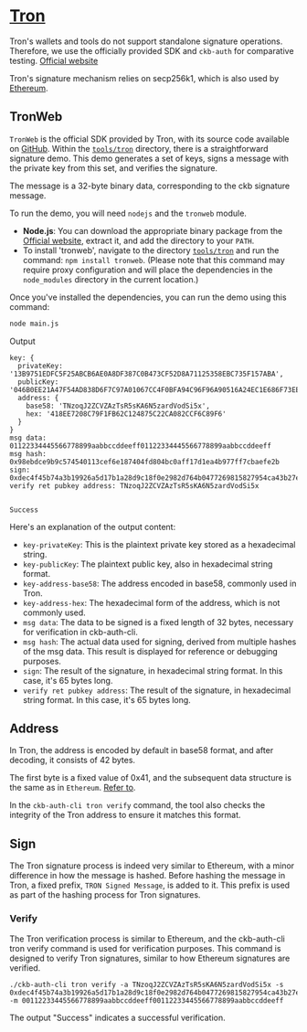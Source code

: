 # [Tron](../README.md)

Tron's wallets and tools do not support standalone signature operations. Therefore, we use the officially provided SDK and `ckb-auth` for comparative testing.
[Official website](https://tronweb.network/)

Tron's signature mechanism relies on secp256k1, which is also used by [Ethereum](./ethereum.md).

## TronWeb
`TronWeb` is the official SDK provided by Tron, with its source code available on [GitHub](https://github.com/tronprotocol/tronweb). Within the [`tools/tron`](../tools/tron/) directory, there is a straightforward signature demo. This demo generates a set of keys, signs a message with the private key from this set, and verifies the signature.

The message is a 32-byte binary data, corresponding to the ckb signature message.

To run the demo, you will need `nodejs` and the `tronweb` module.
- **Node.js**: You can download the appropriate binary package from the [Official website](https://nodejs.org/en), extract it, and add the directory to your `PATH`.
- To install 'tronweb', navigate to the directory [`tools/tron`](../tools/tron/) and run the command: `npm install tronweb`. (Please note that this command may require proxy configuration and will place the dependencies in the `node_modules` directory in the current location.)

Once you've installed the dependencies, you can run the demo using this command:
```bash
node main.js
```

Output
```text
key: {
  privateKey: '13B9751EDFC5F25ABCB6AE0A8DF387C0B473CF52D8A71125358EBC735F157ABA',
  publicKey: '046B0EE21A47F54AD838D6F7C97A01067CC4F0BFA94C96F96A90516A24EC1E686F73EEEC973CAC5977563072035D6FEC23B22627F0EDF428F141F33300BDBE7BFF',
  address: {
    base58: 'TNzoqJ2ZCVZAzTsR5sKA6N5zardVodSi5x',
    hex: '418EE7208C79F1FB62C124875C22CA082CCF6C89F6'
  }
}
msg data: 01122334445566778899aabbccddeeff01122334445566778899aabbccddeeff
msg hash: 0x98ebdce9b9c574540113cef6e187404fd804bc0aff17d1ea4b977ff7cbaefe2b
sign: 0xdec4f45b74a3b19926a5d17b1a28d9c18f0e2982d764b0477269815827954ca43b27e004802d11d07311fb856ef53a7554c8301dae087d3ebbf14de4fea1eb9f1b
verify ret pubkey address: TNzoqJ2ZCVZAzTsR5sKA6N5zardVodSi5x


Success
```

Here's an explanation of the output content:
- `key-privateKey`: This is the plaintext private key stored as a hexadecimal string.
- `key-publicKey`: The plaintext public key, also in hexadecimal string format.
- `key-address-base58`: The address encoded in base58, commonly used in Tron.
- `key-address-hex`: The hexadecimal form of the address, which is not commonly used.
- `msg data`: The data to be signed is a fixed length of 32 bytes, necessary for verification in ckb-auth-cli.
- `msg hash`: The actual data used for signing, derived from multiple hashes of the msg data. This result is displayed for reference or debugging purposes.
- `sign`: The result of the signature, in hexadecimal string format. In this case, it's 65 bytes long.
- `verify ret pubkey address`: The result of the signature, in hexadecimal string format. In this case, it's 65 bytes long.

## Address
In Tron, the address is encoded by default in base58 format, and after decoding, it consists of 42 bytes.

The first byte is a fixed value of 0x41, and the subsequent data structure is the same as in `Ethereum`. [Refer to](https://developers.tron.network/docs/account).

In the `ckb-auth-cli tron verify` command, the tool also checks the integrity of the Tron address to ensure it matches this format.

## Sign
The Tron signature process is indeed very similar to Ethereum, with a minor difference in how the message is hashed. Before hashing the message in Tron, a fixed prefix, `TRON Signed Message`, is added to it. This prefix is used as part of the hashing process for Tron signatures.

### Verify

The Tron verification process is similar to Ethereum, and the ckb-auth-cli tron verify command is used for verification purposes. This command is designed to verify Tron signatures, similar to how Ethereum signatures are verified.

```
./ckb-auth-cli tron verify -a TNzoqJ2ZCVZAzTsR5sKA6N5zardVodSi5x -s 0xdec4f45b74a3b19926a5d17b1a28d9c18f0e2982d764b0477269815827954ca43b27e004802d11d07311fb856ef53a7554c8301dae087d3ebbf14de4fea1eb9f1b -m 00112233445566778899aabbccddeeff00112233445566778899aabbccddeeff
```
The output "Success" indicates a successful verification.
